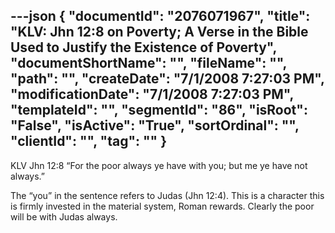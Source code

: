 ---json
{
  "documentId": "2076071967",
  "title": "KLV: Jhn 12:8 on Poverty; A Verse in the Bible Used to Justify the Existence of Poverty",
  "documentShortName": "",
  "fileName": "",
  "path": "",
  "createDate": "7/1/2008 7:27:03 PM",
  "modificationDate": "7/1/2008 7:27:03 PM",
  "templateId": "",
  "segmentId": "86",
  "isRoot": "False",
  "isActive": "True",
  "sortOrdinal": "",
  "clientId": "",
  "tag": ""
}
---

KLV Jhn 12:8 “For the poor always ye have with you; but me ye have not always.”

The “you” in the sentence refers to Judas (Jhn 12:4). This is a character this is firmly invested in the material system, Roman rewards. Clearly the poor will be with Judas always.
